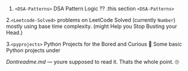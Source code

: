 1. `<DSA-Patterns>` 
DSA Pattern Logic ?? .this section `<DSA-Patterns>`

2.`<Leetcode-Solved>`
problems on LeetCode  Solved (currently `Number`) mostly using base time complexity. (might Help you Stop Busting your Head.)

3.`<pyprojects>` 
Python Projects for the Bored and Curious 🐍
Some basic Python projects under <PyProjects>

*Dontreadme.md* — youre supposed to read it. Thats the whole point. 🙄
